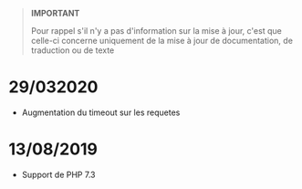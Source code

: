 >**IMPORTANT**
>
>Pour rappel s'il n'y a pas d'information sur la mise à jour, c'est que celle-ci concerne uniquement de la mise à jour de documentation, de traduction ou de texte

# 29/032020

- Augmentation du timeout sur les requetes

# 13/08/2019

- Support de PHP 7.3

